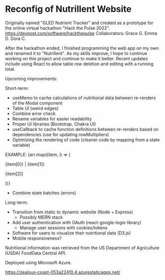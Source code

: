 
# Reconfig of Nutrillent Website

Originally named "GLED Nutrient Tracker" and created as a prototype for the online virtual hackathon "Hack the Pulse 2022".
https://devpost.com/software/hackthepulse
Collaborators:
Grace G.
Emma D.
Dora C.

After the hackathon ended, I finished programming the web app on my own and renamed it to "Nutrillent". As my skills improve, I hope to continue working on this project and continue to make it better. Recent updates include using React to allow table row deletion and editing with a running total.

Upcoming improvements:

Short-term:
 - useMemo to cache calculations of nutritional data between re-renders of the Modal component
 - Table UI (weird edges)
 - Combine error check
 - Rename variables for easier readability
 - Proper UI libraries (Bootstrap, Chakra UI)
 - useCallback to cache function definitions between re-renders based on dependencies (use for updating rowMultipliers)
 - Optimizing the rendering of code (cleaner code by mapping from a state variable)
   
EXAMPLE:
{arr.map((item, i) => (
  <div key={i}>
    <p className="info">{item[0]} | {item[1]}</p>
    <p>{item[2]}</p>
  </div>
))}

- Combine state batches (errors)

Long-term:
- Transition from static to dynamic website (Node + Express)
  - Possibly MERN stack
- Add user authentication with OAuth (react-google-login library)
  - Manage user sessions with cookies/tokens
- Software for users to visualize their nutritional data (D3.js)
- Mobile responsiveness?
  
Nutritional information was retrieved from the US Department of Agriculture (USDA) FoodData Central API.

Deployed using Microsoft Azure.

https://zealous-coast-053a22410.4.azurestaticapps.net/
